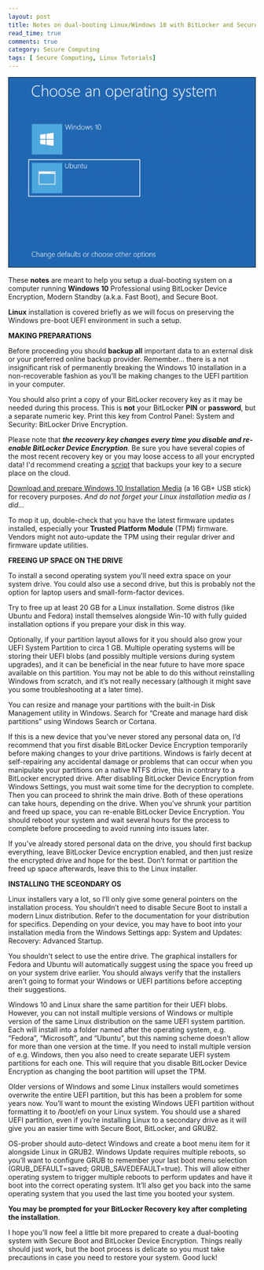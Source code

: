 ```yaml
---
layout: post
title: Notes on dual-booting Linux/Windows 10 with BitLocker and Secure Boot
read_time: true
comments: true
category: Secure Computing
tags: [ Secure Computing, Linux Tutorials]
---
```


![Boot menul](/assets/windows-linux.png)

These **notes** are meant to help you setup a dual-booting system on a computer running **Windows 10** Professional using BitLocker Device Encryption, Modern Standby (a.k.a. Fast Boot), and Secure Boot.

**Linux** installation is covered briefly as we will focus on preserving the Windows pre-boot UEFI environment in such a setup.

**MAKING PREPARATIONS**

Before proceeding you should **backup all** important data to an external disk or your preferred online backup provider. Remember... there is a not insignificant risk of permanently breaking the Windows 10 installation in a non-recoverable fashion as you’ll be making changes to the UEFI partition in your computer.

You should also print a copy of your BitLocker recovery key as it may be needed during this process. This is **not** your BitLocker **PIN** or **password**, but a separate numeric key. Print this key from Control Panel: System and Security: BitLocker Drive Encryption.

Please note that ***the recovery key changes every time you disable and re-enable BitLocker Device Encryption***.
Be sure you have several copies of the most recent recovery key or you may loose access to all your encrypted data! I'd recommend creating a [script](https://blog.ahasayen.com/how-to-backup-bitlocker-keys/) that backups your key to a secure place on the cloud.

[Download and prepare Windows 10 Installation Media](https://www.microsoft.com/en-us/software-download/windows10) (a 16 GB+ USB stick) for recovery purposes. *And do not forget your Linux installation media as I did...*

To mop it up, double-check that you have the latest firmware updates installed, especially your **Trusted Platform Module** (TPM) firmware. Vendors might not auto-update the TPM using their regular driver and firmware update utilities.

**FREEING UP SPACE ON THE DRIVE**

To install a second operating system you'll need extra space on your system drive. You could also use a second drive, but this is probably not the option for laptop users and small-form-factor devices.

Try to free up at least 20 GB for a Linux installation. Some distros (like Ubuntu and Fedora) install themselves alongside Win-10 with fully guided installation options if you prepare your disk in this way.

Optionally, if your partition layout allows for it you should also grow your UEFI System Partition to circa 1 GB. Multiple operating systems will be storing their UEFI blobs (and possibly multiple versions during system upgrades), and it can be beneficial in the near future to have more space available on this partition. You may not be able to do this without reinstalling Windows from scratch, and it’s not really necessary (although it might save you some troubleshooting at a later time).

You can resize and manage your partitions with the built-in Disk Management utility in Windows. Search for “Create and manage hard disk partitions” using Windows Search or Cortana.

If this is a new device that you’ve never stored any personal data on, I’d recommend that you first disable BitLocker Device Encryption temporarily before making changes to your drive partitions. Windows is fairly decent at self-repairing any accidental damage or problems that can occur when you manipulate your partitions on a native NTFS drive, this in contrary to a BitLocker encrypted drive.
After disabling BitLocker Device Encryption from Windows Settings, you must wait some time for the decryption to complete. Then you can proceed to shrink the main drive. Both of these operations can take hours, depending on the drive. When you’ve shrunk your partition and freed up space, you can re-enable BitLocker Device Encryption. You should reboot your system and wait several hours for the process to complete before proceeding to avoid running into issues later.

If you’ve already stored personal data on the drive, you should first backup everything, leave BitLocker Device encryption enabled, and then just resize the encrypted drive and hope for the best. Don’t format or partition the freed up space afterwards, leave this to the Linux installer.

**INSTALLING THE SCEONDARY OS**

Linux installers vary a lot, so I’ll only give some general pointers on the installation process. You shouldn’t need to disable Secure Boot to install a modern Linux distribution. Refer to the documentation for your distribution for specifics. Depending on your device, you may have to boot into your installation media from the Windows Settings app: System and Updates: Recovery: Advanced Startup.

You shouldn't select to use the entire drive. The graphical installers for Fedora and Ubuntu will automatically suggest using the space you freed up on your system drive earlier. You should always verify that the installers aren’t going to format your Windows or UEFI partitions before accepting their suggestions.

Windows 10 and Linux share the same partition for their UEFI blobs. However, you can not install multiple versions of Windows or multiple version of the same Linux distribution on the same UEFI system partition. Each will install into a folder named after the operating system, e.g. “Fedora”, “Microsoft”, and “Ubuntu”, but this naming scheme doesn’t allow for more than one version at the time. If you need to install multiple version of e.g. Windows, then you also need to create separate UEFI system partitions for each one. This will require that you disable BitLocker Device Encryption as changing the boot partition will upset the TPM.

Older versions of Windows and some Linux installers would sometimes overwrite the entire UEFI partition, but this has been a problem for some years now. You’ll want to mount the existing Windows UEFI partition without formatting it to /boot/efi on your Linux system. You should use a shared UEFI partition, even if you’re installing Linux to a secondary drive as it will give you an easier time with Secure Boot, BitLocker, and GRUB2.

OS-prober should auto-detect Windows and create a boot menu item for it alongside Linux in GRUB2. Windows Update requires multiple reboots, so you’ll want to configure GRUB to remember your last boot menu selection (GRUB_DEFAULT=saved; GRUB_SAVEDEFAULT=true). This will allow either operating system to trigger multiple reboots to perform updates and have it boot into the correct operating system. It’ll also get you back into the same operating system that you used the last time you booted your system.

**You may be prompted for your BitLocker Recovery key after completing the installation**.

I hope you’ll now feel a little bit more prepared to create a dual-booting system with Secure Boot and BitLocker Device Encryption. Things really should just work, but the boot process is delicate so you must take precautions in case you need to restore your system. Good luck!
